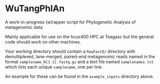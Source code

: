 # WuTangPhlAn
A work-in-progress (w)rapper script for Phylogenetic Analysis of metagenomic data

Mainly applicable for use on the hcux400 HPC at Teagasc but the general code should work on other machines.

Your working directory should contain a `RawFastQ/` directory with demultiplexed, lane-merged, paired-end metagenomic reads named in the format `samplename_R[1-2].fastq.gz` and a text file named `samplenames.txt` which lists each unique `samplename`, one per line.

An example for these can be found in the `example_inputs` directory above.
